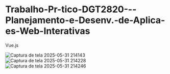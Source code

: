 # Trabalho-Pr-tico-DGT2820---Planejamento-e-Desenv.-de-Aplica-es-Web-Interativas
Vue.js

![Captura de tela 2025-05-31 214143](https://github.com/user-attachments/assets/48dcfab2-e23b-4342-a37b-4ee150d84157)
![Captura de tela 2025-05-31 214228](https://github.com/user-attachments/assets/1fc8b768-4020-41a2-a65a-a742c51dcb28)
![Captura de tela 2025-05-31 214246](https://github.com/user-attachments/assets/7c6e3ddb-aaca-497b-be92-7507684b1247)
